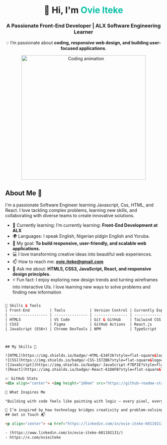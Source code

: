 <!-- Banner Section -->
<div align="center">
  <h1>👋 Hi, I'm <span style="color:#00bfa6;">Ovie Iteke</span></h1>
  <h3>A Passionate Front-End Developer | ALX Software Engineering Learner</h3>
  
  <p>💡 I’m passionate about <strong>coding, responsive web design, and building user-focused applications</strong>.</p>
  <img src="https://github.com/rzashakeri/animated-github-profile/blob/master/resources/code.gif?raw=true" width="400" alt="Coding animation"/>
</div>



## About Me 🚀

I'm a passionate Software Engineer learning Javascript, Css, HTML, and React. I love tackling complex problems, learning new skills, and collaborating with diverse teams to create innovative solutions.

- 🌱 Currently learning: I’m currently learning: <b>Front-End Development at ALX</b><br/>
- 🌍 Languages: I speak English, Nigerian pidgin English and Yoruba.
- 🎯 My goal: <b>To build responsive, user-friendly, and scalable web applications.</b><br/>
- 💻 I love transforming creative ideas into beautiful web experiences.<br/>
- 📫 How to reach me: <b>ovie.iteke@gmail.com</b><br/>
- 💬 Ask me about: <b>HTML5, CSS3, JavaScript, React, and responsive design principles.</b><br/>
- ⚡ Fun fact: I enjoy exploring new design trends and turning wireframes into interactive UIs.  I love learning new ways to solve problems and finding new information
```html

🧠 Skills & Tools
| Front-End         | Tools           | Version Control | Currently Exploring |
| ----------------- | --------------- | --------------- | ------------------- |
| HTML5             | VS Code         | Git & GitHub    | Tailwind CSS        |
| CSS3              | Figma           | GitHub Actions  | React.js            |
| JavaScript (ES6+) | Chrome DevTools | NPM             | TypeScript          |



## My Skills 🧠

![HTML](https://img.shields.io/badge/-HTML-E34F26?style=flat-square&logo=html5&logoColor=white)
![CSS](https://img.shields.io/badge/-CSS-1572B6?style=flat-square&logo=css3&logoColor=white)
![JavaScript](https://img.shields.io/badge/-JavaScript-F7DF1E?style=flat-square&logo=javascript&logoColor=black)
![React](https://img.shields.io/badge/-React-61DAFB?style=flat-square&logo=react&logoColor=black)

📈 GitHub Stats
<div align="center"> <img height="180em" src="https://github-readme-stats.vercel.app/api?username=YourGitHubUsername&show_icons=true&theme=tokyonight"/> <img height="180em" src="https://github-readme-streak-stats.herokuapp.com/?user=YourGitHubUsername&theme=tokyonight"/> <img height="180em" src="https://github-readme-stats.vercel.app/api/top-langs/?username=YourGitHubUsername&layout=compact&theme=tokyonight"/> </div>

🧩 What Inspires Me

"Building with code feels like painting with logic — every pixel, every line, every component tells a story."

💬 I’m inspired by how technology bridges creativity and problem-solving. The ability to turn an idea into something real, interactive, and impactful keeps me motivated to learn more every day.
## Get in Touch 📬

<p align="center"> <a href="https://linkedin.com/in/ovie-iteke-601192131/" target="_blank"><img src="https://img.shields.io/badge/LinkedIn-0077B5?style=for-the-badge&logo=linkedin&logoColor=white"/></a> <a href="mailto:ovie.iteke@gmail.com" target="_blank"><img src="https://img.shields.io/badge/Email-D14836?style=for-the-badge&logo=gmail&logoColor=white"/>

- (https://www.linkedin.com/in/ovie-iteke-601192131/)
- https://x.com/ovieiteke


